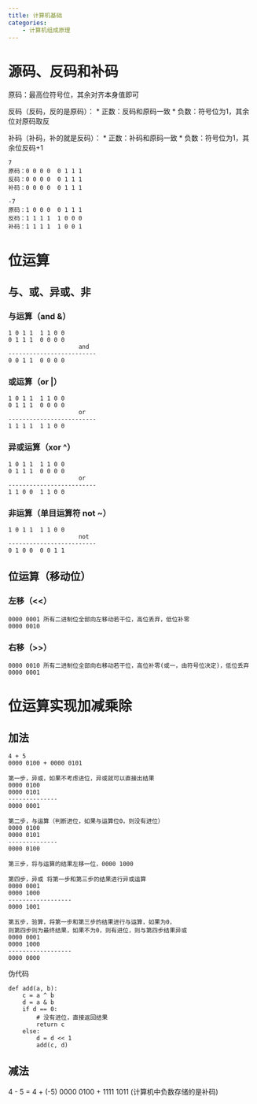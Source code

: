 ```yaml
---
title: 计算机基础
categories:
	- 计算机组成原理
---
```


# 源码、反码和补码
原码：最高位符号位，其余对齐本身值即可

反码（反码，反的是原码）：
    * 正数：反码和原码一致
    * 负数：符号位为1，其余位对原码取反

补码（补码，补的就是反码）：
    * 正数：补码和原码一致
    * 负数：符号位为1，其余位反码+1

```
7
原码：0 0 0 0  0 1 1 1
反码：0 0 0 0  0 1 1 1
补码：0 0 0 0  0 1 1 1

-7
原码：1 0 0 0  0 1 1 1
反码：1 1 1 1  1 0 0 0 
补码：1 1 1 1  1 0 0 1
```

# 位运算

## 与、或、异或、非

### 与运算（and &）

```
1 0 1 1  1 1 0 0
0 1 1 1  0 0 0 0
                    and
-------------------------
0 0 1 1  0 0 0 0
```

### 或运算（or |）

```
1 0 1 1  1 1 0 0
0 1 1 1  0 0 0 0
                    or
-------------------------
1 1 1 1  1 1 0 0
```

### 异或运算（xor ^）

```
1 0 1 1  1 1 0 0
0 1 1 1  0 0 0 0
                    or
-------------------------
1 1 0 0  1 1 0 0
```

### 非运算（单目运算符 not ~）

```
1 0 1 1  1 1 0 0
                    not
-------------------------
0 1 0 0  0 0 1 1
```

## 位运算（移动位）

### 左移（<<）

```
0000 0001 所有二进制位全部向左移动若干位，高位丢弃，低位补零
0000 0010 
```

### 右移（>>）

```
0000 0010 所有二进制位全部向右移动若干位，高位补零(或一，由符号位决定)，低位丢弃
0000 0001
```

# 位运算实现加减乘除

## 加法

```
4 + 5
0000 0100 + 0000 0101

第一步，异或，如果不考虑进位，异或就可以直接出结果
0000 0100
0000 0101
--------------
0000 0001

第二步，与运算（判断进位，如果与运算位0，则没有进位）
0000 0100
0000 0101
--------------
0000 0100

第三步，将与运算的结果左移一位，0000 1000

第四步，异或 将第一步和第三步的结果进行异或运算
0000 0001
0000 1000
------------------
0000 1001

第五步，验算，将第一步和第三步的结果进行与运算，如果为0，
则第四步则为最终结果，如果不为0，则有进位，则与第四步结果异或
0000 0001
0000 1000
------------------
0000 0000
```

伪代码

```
def add(a, b):
    c = a ^ b
    d = a & b
    if d == 0:
        # 没有进位，直接返回结果
        return c
    else:
        d = d << 1
        add(c, d)
```

## 减法

4 - 5 = 4 + (-5)
0000 0100 + 1111 1011 (计算机中负数存储的是补码)
